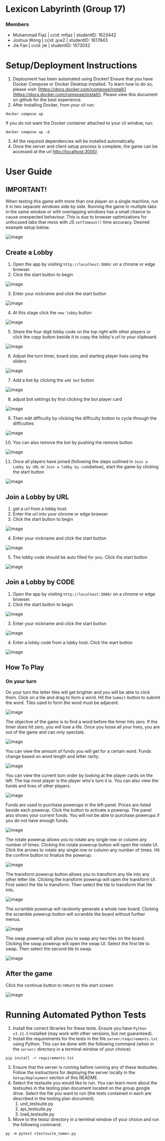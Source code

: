 # Lexicon Labyrinth (Group 17)

### Members

- Muhammad Fiaz | ccid: mfiaz | studentID: 1623442
- Joshua Wong | ccid: jyw2 | studentID: 1617843
- Jie Fan | ccid: jie | studentID: 1573032

# Setup/Deployment Instructions
1. Deployment has been automated using Docker! Ensure that you have Docker Compose or Docker Desktop installed. To learn how to do so, please visit: [https://docs.docker.com/compose/install/](https://docs.docker.com/compose/install/).
Please view this document on github for the best experience.
2. After installing Docker, from your cli run:
```
docker compose up
```
If you do not want the Docker container attached to your cli window, run:
```
docker compose up -d
```
3. All the required dependencies will be installed automatically.
4. Once the server and client setup process is complete, the game can be accessed at the url [http://localhost:3000/](http://localhost:3000/).

# User Guide
## IMPORTANT!
When testing this game with more than one player on a single machine, run it in two separate windows side by side. Running the game in multiple tabs in the same window or with overlapping windows has a small chance to cause unexpected behaviour. This is due to browser optimizations for unfocused tabs that mess with JS `setTimeout()` time accuracy.
Desired example setup below.

![image](https://github.com/ece493/lexicon-labyrinth/assets/74114171/4479dd7c-61ac-49a3-975c-0042898e12e7)


## Create a Lobby
1. Open the app by visiting `http://localhost:3000/` on a chrome or edge browser.
2. Click the start button to begin

![image](https://github.com/ece493/lexicon-labyrinth/assets/74114171/0590cffd-d61c-4661-af28-b8eaad53314c)

3. Enter your nickname and click the start button
   
![image](https://github.com/ece493/lexicon-labyrinth/assets/74114171/721665e9-992d-4cef-9848-4c3510d6f966)

4. At this stage click the `new lobby` button
   
![image](https://github.com/ece493/lexicon-labyrinth/assets/74114171/edf92516-d8f6-44d2-8b6f-3c56567d4fd1)

5. Share the four digit lobby code on the top right with other players or click the copy button beside it to copy the lobby's url to your clipboard.

![image](https://github.com/ece493/lexicon-labyrinth/assets/74114171/7dc808e7-13cb-4686-a147-5d831fc812d1)

6. Adjust the turn timer, board size, and starting player lives using the sliders
   
![image](https://github.com/ece493/lexicon-labyrinth/assets/74114171/5e0feb00-9d1f-4a6f-adb4-580368ef5886)

7. Add a bot by clicking the `add bot` button

![image](https://github.com/ece493/lexicon-labyrinth/assets/74114171/4e342eeb-c456-4918-91a5-b987f6e3d75c)

8. adjust bot settings by first clicking the bot player card

![image](https://github.com/ece493/lexicon-labyrinth/assets/74114171/355c6a51-f092-42be-b02e-7e9230126d84)

9. Then edit difficulty by clicking the difficulty button to cycle through the difficulties

![image](https://github.com/ece493/lexicon-labyrinth/assets/74114171/d3c1a623-d4b6-4f3e-8944-84e027a9c5a2)

10. You can also remove the bot by pushing the remove button

![image](https://github.com/ece493/lexicon-labyrinth/assets/74114171/ed23d9d0-d896-451b-9b62-93109b6c8f3f)

11. Once all players have joined (following the steps outlined in `Join a Lobby by URL` or `Join a lobby by code`below), start the game by clicking the start button

![image](https://github.com/ece493/lexicon-labyrinth/assets/74114171/925d755e-2fab-4449-86ca-ca32d3c86059)


## Join a Lobby by URL
1. get a url from a lobby host.
2. Enter the url into your chrome or edge browser
3. Click the start button to begin

![image](https://github.com/ece493/lexicon-labyrinth/assets/74114171/0590cffd-d61c-4661-af28-b8eaad53314c)

4. Enter your nickname and click the start button
   
![image](https://github.com/ece493/lexicon-labyrinth/assets/74114171/721665e9-992d-4cef-9848-4c3510d6f966)

5. The lobby code should be auto filled for you. Click the start button

![image](https://github.com/ece493/lexicon-labyrinth/assets/74114171/5c2136c5-70a5-4641-ba1e-17abfe61ea11)


## Join a Lobby by CODE
1. Open the app by visiting `http://localhost:3000/` on a chrome or edge browser.
2. Click the start button to begin

![image](https://github.com/ece493/lexicon-labyrinth/assets/74114171/0590cffd-d61c-4661-af28-b8eaad53314c)

3. Enter your nickname and click the start button
   
![image](https://github.com/ece493/lexicon-labyrinth/assets/74114171/721665e9-992d-4cef-9848-4c3510d6f966)

4. Enter a lobby code from a lobby host. Click the start button

![image](https://github.com/ece493/lexicon-labyrinth/assets/74114171/5c2136c5-70a5-4641-ba1e-17abfe61ea11)

## How To Play

### On your turn
On your turn the letter tiles will get brighter and you will be able to click them. Click on a tile and drag to form a word. Hit the `Submit` button to submit the word. Tiles used to form the word must be adjacent.

![image](https://github.com/ece493/lexicon-labyrinth/assets/74114171/e5a6a866-8715-4553-a7af-9ef3aa524b06)


The objective of the game is to find a word before the timer hits zero. If the timer does hit zero, you will lose a life. Once you loose all your lives, you are out of the game and can only spectate.

![image](https://github.com/ece493/lexicon-labyrinth/assets/74114171/fa9b914a-64d3-4965-8c81-e6320e6eb8eb)

You can view the amount of funds you will get for a certain word. Funds change based on word length and letter rarity. 

![image](https://github.com/ece493/lexicon-labyrinth/assets/74114171/f456b47e-2335-42a1-9155-111f0916e1ce)


You can view the current turn order by looking at the player cards on the left. The top most player is the player who's turn it is. You can also view the funds and lives of other players.

![image](https://github.com/ece493/lexicon-labyrinth/assets/74114171/1fd75dbd-5966-4766-a6b8-220de29f1783)

Funds are used to purchase powerups in the left panel. Prices are listed beside each powerup. Click the button to activate a powerup. The panel also shows your current funds. You will not be able to purchase powerups if you do not have enough funds.

![image](https://github.com/ece493/lexicon-labyrinth/assets/74114171/9a20a4c7-d08a-4cec-80e6-1e19f2f20db4)

The rotate powerup allows you to rotate any single row or column any number of times. Clicking the rotate powerup button will open the rotate UI. Click the arrows to rotate any single row or column any number of times. Hit the confirm button to finalize the powerup.

![image](https://github.com/ece493/lexicon-labyrinth/assets/74114171/df83b6a9-acb1-430a-a7cc-0ea0cf22c435)

The transform powerup button allows you to transform any tile into any other letter tile. Clicking the transform powerup will open the transform UI. First select the tile to transform. Then select the tile to transform that tile into.

![image](https://github.com/ece493/lexicon-labyrinth/assets/74114171/2552c1c3-ac9d-4567-9e1f-a63d9ee12e62)

The scramble powerup will randomly generate a whole new board. Clicking the scramble powerup button will scramble the board without further menus.

![image](https://github.com/ece493/lexicon-labyrinth/assets/74114171/270e9a72-4402-41a5-a9bb-c883d98bcab5)

The swap powerup will allow you to swap any two tiles on the board. Clicking the swap powerup will open the swap UI. Select the first tile to swap. Then select the second tile to swap.

![image](https://github.com/ece493/lexicon-labyrinth/assets/74114171/a74109c2-ef25-4519-b20a-4aff36b71ada)

## After the game
Click the continue button to return to the start screen

![image](https://github.com/ece493/lexicon-labyrinth/assets/74114171/fe16cabd-7651-43b6-87eb-e5915619619b)


# Running Automated Python Tests
1. Install the correct libraries for these tests. Ensure you have `Python v3.11.5`
installed (may work with other versions, but not guaranteed).
2. Install the requirements for the tests in the file `server/requirements.txt` using
Python. This can be done with the following command (when in the `server/`
directory in a terminal window of your choice):

```pip install -r requirements.txt```

3. Ensure that the server is running before running any of these testsuites. Follow
the instructions for deploying the server locally in the `Setup/Deployment` section of this README.
4. Select the testsuite you would like to run. You can learn more about the testsuites
in the testing plan document located on the group google drive. Select the file you want to run (the tests contained in each are
described in the testing plan document).
    1. unit_testsuite.py
    2. api_testsuite.py
    3. load_testsuite.py
5. Move to the tests/ directory in a terminal window of your choice and run the
following command:

```py -m pytest <testsuite_name>.py```
